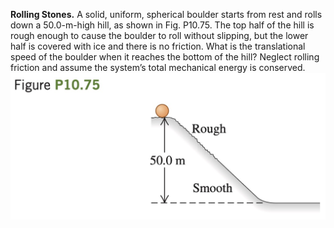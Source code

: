 **Rolling Stones.** A solid, uniform, spherical boulder starts
from rest and rolls down a 50.0-m-high hill, as shown in Fig. P10.75.
The top half of the hill is rough enough to cause the boulder to roll
without slipping, but the lower half is covered with ice and there is no
friction. What is the translational speed of the boulder when it reaches
the bottom of the hill? Neglect rolling friction and assume the system’s
total mechanical energy is conserved.
![](fig.jpg)